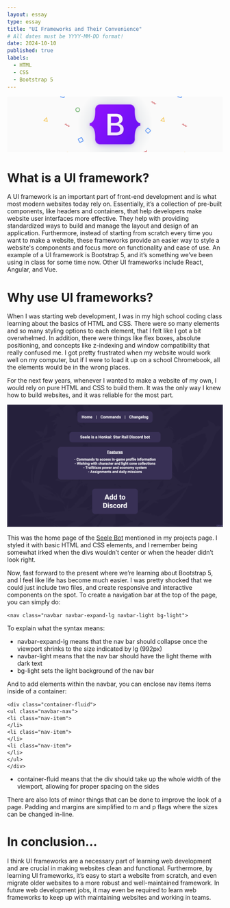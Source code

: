 ```yaml
---
layout: essay
type: essay
title: "UI Frameworks and Their Convenience"
# All dates must be YYYY-MM-DD format!
date: 2024-10-10
published: true
labels:
  - HTML
  - CSS
  - Bootstrap 5
---
```


<img class="img-fluid" src="../img/ui-frameworks/bootstrap-header.png">

# What is a UI framework?

A UI framework is an important part of front-end development and is what most modern websites today rely on. Essentially, it’s a collection of pre-built components, like headers and containers, that help developers make website user interfaces more effective. They help with providing standardized ways to build and manage the layout and design of an application. Furthermore, instead of starting from scratch every time you want to make a website, these frameworks provide an easier way to style a website's components and focus more on functionality and ease of use. An example of a UI framework is Bootstrap 5, and it’s something we’ve been using in class for some time now. Other UI frameworks include React, Angular, and Vue.

# Why use UI frameworks?

When I was starting web development, I was in my high school coding class learning about the basics of HTML and CSS. There were so many elements and so many styling options to each element, that I felt like I got a bit overwhelmed. In addition, there were things like flex boxes, absolute positioning, and concepts like z-indexing and window compatibility that really confused me. I got pretty frustrated when my website would work well on my computer, but if I were to load it up on a school Chromebook, all the elements would be in the wrong places.

For the next few years, whenever I wanted to make a website of my own, I would rely on pure HTML and CSS to build them. It was the only way I knew how to build websites, and it was reliable for the most part.

<img class="img-fluid" src="../img/ui-frameworks/seele-web.png">

This was the home page of the [Seele Bot](https://min-808.github.io/projects/seele.html) mentioned in my projects page. I styled it with basic HTML and CSS elements, and I remember being somewhat irked when the divs wouldn’t center or when the header didn’t look right.

Now, fast forward to the present where we’re learning about Bootstrap 5, and I feel like life has become much easier. I was pretty shocked that we could just include two files, and create responsive and interactive components on the spot. To create a navigation bar at the top of the page, you can simply do:

```
<nav class="navbar navbar-expand-lg navbar-light bg-light">
```

To explain what the syntax means: 

- navbar-expand-lg means that the nav bar should collapse once the viewport shrinks to the size indicated by lg (992px)
- navbar-light means that the nav bar should have the light theme with dark text
- bg-light sets the light background of the nav bar

And to add elements within the navbar, you can enclose nav items items inside of a container:

```
<div class="container-fluid">
<ul class="navbar-nav">
<li class="nav-item">
</li>
<li class="nav-item">
</li>
<li class="nav-item">
</li>
</ul>
</div>
```

- container-fluid means that the div should take up the whole width of the viewport, allowing for proper spacing on the sides

There are also lots of minor things that can be done to improve the look of a page. Padding and margins are simplified to m and p flags where the sizes can be changed in-line.

# In conclusion...

I think UI frameworks are a necessary part of learning web development and are crucial in making websites clean and functional. Furthermore, by learning UI frameworks, it’s easy to start a website from scratch, and even migrate older websites to a more robust and well-maintained framework. In future web development jobs, it may even be required to learn web frameworks to keep up with maintaining websites and working in teams.